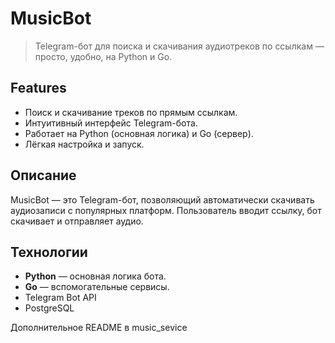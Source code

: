 # MusicBot

> Telegram-бот для поиска и скачивания аудиотреков по ссылкам — просто, удобно, на Python и Go.

##  Features
- Поиск и скачивание треков по прямым ссылкам.
- Интуитивный интерфейс Telegram-бота.
- Работает на Python (основная логика) и Go (сервер).
- Лёгкая настройка и запуск.

##  Описание
MusicBot — это Telegram-бот, позволяющий автоматически скачивать аудиозаписи с популярных платформ. Пользователь вводит ссылку, бот скачивает и отправляет аудио.

##  Технологии
- **Python** — основная логика бота.
- **Go** — вспомогательные сервисы.
- Telegram Bot API
- PostgreSQL

Дополнительное README в music_sevice

